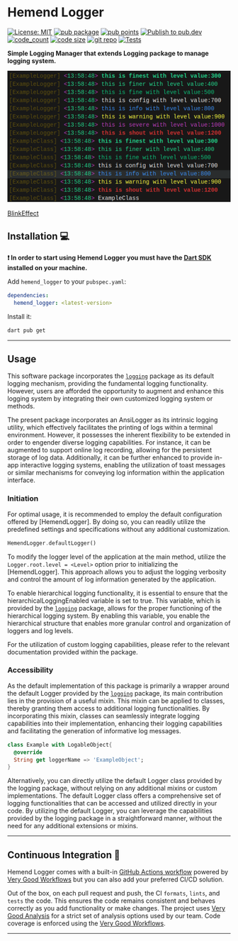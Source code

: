 # Hemend Logger

[![License: MIT][license_badge]][license_link]
[![pub package](https://img.shields.io/pub/v/hemend_logger?color=blue)](https://pub.dev/packages/hemend_logger)
[![pub points](https://img.shields.io/pub/points/hemend_logger)](https://pub.dev/packages/hemend_logger)
[![Publish to pub.dev](https://github.com/FMotalleb/hemend_logger/actions/workflows/publish.yaml/badge.svg)](https://github.com/FMotalleb/hemend_logger/actions/workflows/publish.yaml)
[![code_count](https://img.shields.io/github/languages/top/fmotalleb/hemend_logger?color=green&label=pure%20dart)](https://pub.dev/packages/hemend_logger)
[![code size](https://img.shields.io/github/languages/code-size/fmotalleb/hemend_logger)](https://github.com/FMotalleb/hemend_logger)
[![git repo](https://img.shields.io/pub/v/hemend_logger?color=blue&label=git)](https://github.com/FMotalleb/hemend_logger)
[![Tests](https://github.com/FMotalleb/hemend_logger/actions/workflows/main.yaml/badge.svg)](https://github.com/FMotalleb/hemend_logger/actions/workflows/main.yaml)

**Simple Logging Manager that extends Logging package to manage logging system.**

![AnsiLogger](./assets/console.png "Default AnsiLogger")

[BlinkEffect](https://github.com/FMotalleb/hemend_logger/assets/30149519/b20a6a45-9601-4229-8b71-e28e4de8a2db)

## Installation 💻

**❗ In order to start using Hemend Logger you must have the [Dart SDK][dart_install_link] installed on your machine.**

Add `hemend_logger` to your `pubspec.yaml`:

```yaml
dependencies:
  hemend_logger: <latest-version>
```

Install it:

```sh
dart pub get
```

---

## Usage

This software package incorporates the [`logging`](https://pub.dev/packages/logging) package as its default logging mechanism, providing the fundamental logging functionality. However, users are afforded the opportunity to augment and enhance this logging system by integrating their own customized logging system or methods.

The present package incorporates an AnsiLogger as its intrinsic logging utility, which effectively facilitates the printing of logs within a terminal environment. However, it possesses the inherent flexibility to be extended in order to engender diverse logging capabilities. For instance, it can be augmented to support online log recording, allowing for the persistent storage of log data. Additionally, it can be further enhanced to provide in-app interactive logging systems, enabling the utilization of toast messages or similar mechanisms for conveying log information within the application interface.

### Initiation

For optimal usage, it is recommended to employ the default configuration offered by [HemendLogger]. By doing so, you can readily utilize the predefined settings and specifications without any additional customization.

```dart
HemendLogger.defaultLogger()
```

To modify the logger level of the application at the main method, utilize the `Logger.root.level = <Level>` option prior to initializing the [HemendLogger]. This approach allows you to adjust the logging verbosity and control the amount of log information generated by the application.

To enable hierarchical logging functionality, it is essential to ensure that the hierarchicalLoggingEnabled variable is set to true. This variable, which is provided by the [`logging`](https://pub.dev/packages/logging) package, allows for the proper functioning of the hierarchical logging system. By enabling this variable, you enable the hierarchical structure that enables more granular control and organization of loggers and log levels.

For the utilization of custom logging capabilities, please refer to the relevant documentation provided within the package.

### Accessibility

As the default implementation of this package is primarily a wrapper around the default Logger provided by the [`logging`](https://pub.dev/packages/logging) package, its main contribution lies in the provision of a useful mixin. This mixin can be applied to classes, thereby granting them access to additional logging functionalities. By incorporating this mixin, classes can seamlessly integrate logging capabilities into their implementation, enhancing their logging capabilities and facilitating the generation of informative log messages.

```dart
class Example with LogableObject{
  @override
  String get loggerName => 'ExampleObject';
}
```

Alternatively, you can directly utilize the default Logger class provided by the logging package, without relying on any additional mixins or custom implementations. The default Logger class offers a comprehensive set of logging functionalities that can be accessed and utilized directly in your code. By utilizing the default Logger, you can leverage the capabilities provided by the logging package in a straightforward manner, without the need for any additional extensions or mixins.

---

## Continuous Integration 🤖

Hemend Logger comes with a built-in [GitHub Actions workflow][github_actions_link] powered by [Very Good Workflows][very_good_workflows_link] but you can also add your preferred CI/CD solution.

Out of the box, on each pull request and push, the CI `formats`, `lints`, and `tests` the code. This ensures the code remains consistent and behaves correctly as you add functionality or make changes. The project uses [Very Good Analysis][very_good_analysis_link] for a strict set of analysis options used by our team. Code coverage is enforced using the [Very Good Workflows][very_good_coverage_link].

---
<!-- 
## Running Tests 🧪

To run all unit tests:

```sh
dart pub global activate coverage 1.2.0
dart test --coverage=coverage
dart pub global run coverage:format_coverage --lcov --in=coverage --out=coverage/lcov.info
```

To view the generated coverage report you can use [lcov](https://github.com/linux-test-project/lcov).

```sh
# Generate Coverage Report
genhtml coverage/lcov.info -o coverage/

# Open Coverage Report
open coverage/index.html
``` -->

[dart_install_link]: https://dart.dev/get-dart
[github_actions_link]: https://docs.github.com/en/actions/learn-github-actions
[license_badge]: https://img.shields.io/badge/license-MIT-blue.svg
[license_link]: https://opensource.org/licenses/MIT
[very_good_analysis_link]: https://pub.dev/packages/very_good_analysis
[very_good_coverage_link]: https://github.com/marketplace/actions/very-good-coverage
[very_good_workflows_link]: https://github.com/VeryGoodOpenSource/very_good_workflows
